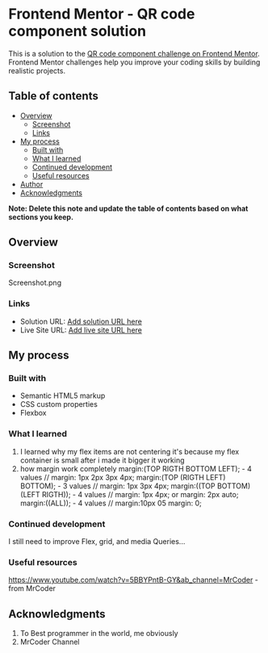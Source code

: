 # Frontend Mentor - QR code component solution

This is a solution to the [QR code component challenge on Frontend Mentor](https://www.frontendmentor.io/challenges/qr-code-component-iux_sIO_H). Frontend Mentor challenges help you improve your coding skills by building realistic projects. 

## Table of contents

- [Overview](#overview)
  - [Screenshot](#screenshot)
  - [Links](#links)
- [My process](#my-process)
  - [Built with](#built-with)
  - [What I learned](#what-i-learned)
  - [Continued development](#continued-development)
  - [Useful resources](#useful-resources)
- [Author](#author)
- [Acknowledgments](#acknowledgments)

**Note: Delete this note and update the table of contents based on what sections you keep.**

## Overview

### Screenshot

Screenshot.png

### Links

- Solution URL: [Add solution URL here](https://your-solution-url.com)
- Live Site URL: [Add live site URL here](https://your-live-site-url.com)

## My process

### Built with

- Semantic HTML5 markup
- CSS custom properties
- Flexbox


### What I learned

1. I learned why my flex items are not centering it's because my flex container is small after i made it bigger it working
2. how margin work completely
   margin:(TOP RIGTH BOTTOM LEFT); - 4 values // margin: 1px 2px 3px 4px;
   margin:(TOP (RIGTH LEFT) BOTTOM); - 3 values // margin: 1px 3px 4px;
   margin:((TOP BOTTOM) (LEFT RIGTH)); - 4 values // margin: 1px 4px;  or  margin: 2px auto;
   margin:((ALL)); - 4 values // margin:10px  05 margin: 0;


### Continued development

I still need to improve Flex, grid, and media Queries...

### Useful resources

https://www.youtube.com/watch?v=5BBYPntB-GY&ab_channel=MrCoder - from MrCoder


## Acknowledgments

1. To Best programmer in the world, me obviously
2. MrCoder Channel
